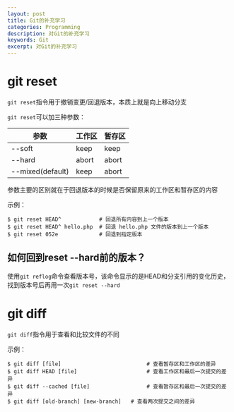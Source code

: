 ```yaml
---
layout: post
title: Git的补充学习
categories: Programming
description: 对Git的补充学习
keywords: Git
excerpt: 对Git的补充学习
---
```


# git reset
`git reset`指令用于撤销变更/回退版本，本质上就是向上移动分支

`git reset`可以加三种参数：

|参数| 工作区 | 暂存区 |
|----------|----------|----------|
| --soft    | keep  | keep |
| --hard   | abort   | abort   |
| --mixed(default)    | keep   | abort  |

参数主要的区别就在于回退版本的时候是否保留原来的工作区和暂存区的内容

示例：

```
$ git reset HEAD^            # 回退所有内容到上一个版本  
$ git reset HEAD^ hello.php  # 回退 hello.php 文件的版本到上一个版本  
$ git reset 052e             # 回退到指定版本
```

## 如何回到reset --hard前的版本？
使用`git reflog`命令查看版本号，该命令显示的是HEAD和分支引用的变化历史，找到版本号后再用一次`git reset --hard`


# git diff
`git diff`指令用于查看和比较文件的不同

示例：
```
$ git diff [file]                           # 查看暂存区和工作区的差异  
$ git diff HEAD [file]                      # 查看工作区和最后一次提交的差异
$ git diff --cached [file]                  # 查看暂存区和最后一次提交的差异
$ git diff [old-branch] [new-branch]   # 查看两次提交之间的差异
```